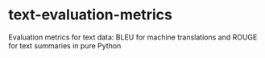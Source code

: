 # text-evaluation-metrics
Evaluation metrics for text data: BLEU for machine translations and ROUGE for text summaries in pure Python
